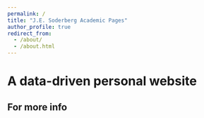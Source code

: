 ```yaml
---
permalink: /
title: "J.E. Soderberg Academic Pages"
author_profile: true
redirect_from: 
  - /about/
  - /about.html
---
```


A data-driven personal website
======



For more info
------
